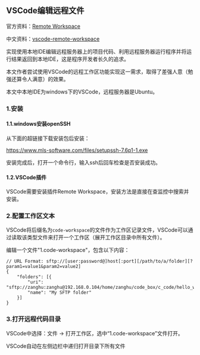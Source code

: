 ## VSCode编辑远程文件

官方资料：[Remote Workspace](https://marketplace.visualstudio.com/items?itemName=mkloubert.vscode-remote-workspace)

中文资料：[vscode-remote-workspace](https://davidham3.github.io/blog/2018/06/15/vscode-remote-workspace/)

实现使用本地IDE编辑远程服务器上的项目代码、利用远程服务器运行程序并将运行结果返回到本地IDE，这是程序开发者长久的追求。

本文作者尝试使用VSCode的远程工作区功能实现这一需求，取得了差强人意（勉强还算令人满意）的效果。

本文中本地IDE为windows下的VSCode，远程服务器是Ubuntu。

### 1.安装

#### 1.1.windows安装openSSH

从下面的超链接下载安装包后安装：

https://www.mls-software.com/files/setupssh-7.6p1-1.exe

安装完成后，打开一个命令行，输入ssh后回车检查是否安装成功。

#### 1.2.VSCode插件

VSCode需要安装插件Remote Workspace，安装方法是直接在查监控中搜索并安装。

### 2.配置工作区文本

VSCode将后缀名为`code-workspace`的文件作为工作区记录文件，VSCode可以通过读取该类型文件来打开一个工作区（展开工作区目录中所有文件）。

编辑一个文件"1.code-workspace"，包含以下内容：

```shell
// URL Format: sftp://[user:password@]host[:port][/path/to/a/folder][?param1=value1&param2=value2]
{
    "folders": [{
        "uri": "sftp://zanghu:zanghu@192.168.0.104/home/zanghu/code_box/c_code/hello_world/",
        "name": "My SFTP folder"
    }]
}
```

### 3.打开远程代码目录

VSCode中选择：文件 -> 打开工作区，选中“1.code-workspace”文件打开。

VSCode自动在左侧边栏中递归打开目录下所有文件